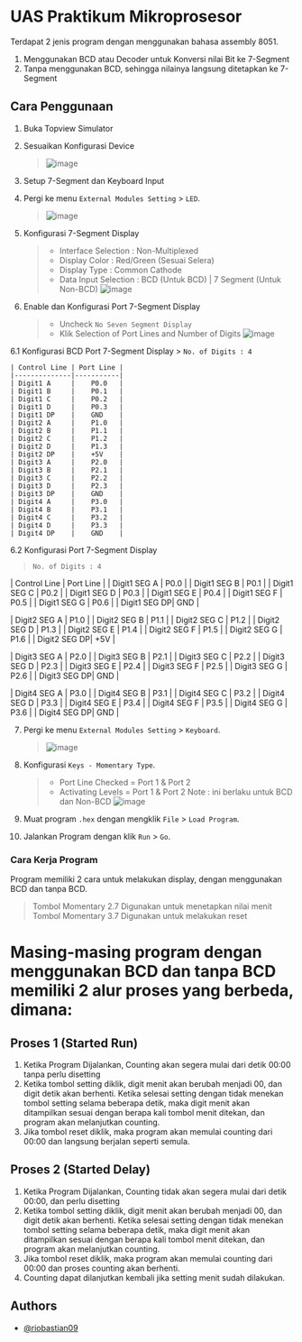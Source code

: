 # UAS Praktikum Mikroprosesor

Terdapat 2 jenis program dengan menggunakan bahasa assembly 8051.
  
1. Menggunakan BCD atau Decoder untuk Konversi nilai Bit ke 7-Segment  
2. Tanpa menggunakan BCD, sehingga nilainya langsung ditetapkan ke 7-Segment
  
## Cara Penggunaan

1. Buka Topview Simulator 

2. Sesuaikan Konfigurasi Device 
   > ![image](https://user-images.githubusercontent.com/39443794/231340692-3e77c78c-972e-4b51-9647-3b6ebe5e716f.png)
  
3. Setup 7-Segment dan Keyboard Input 
  
4. Pergi ke menu `External Modules Setting` > `LED`. 
   > ![image](https://user-images.githubusercontent.com/39443794/231342937-1f1425f0-8fc8-4480-8f41-98a7b38b4d76.png)
  
5.  Konfigurasi 7-Segment Display 
    > - Interface Selection : Non-Multiplexed
    > - Display Color : Red/Green (Sesuai Selera)
    > - Display Type : Common Cathode
    > - Data Input Selection : BCD (Untuk BCD) | 7 Segment (Untuk Non-BCD)
    >   ![image](https://user-images.githubusercontent.com/39443794/231343280-4a3e28dc-29a6-45aa-9168-041b1dbada6b.png)
  
6.  Enable dan Konfigurasi Port 7-Segment Display 
    > - Uncheck `No Seven Segment Display`
    > - Klik Selection of Port Lines and Number of Digits
    >   ![image](https://user-images.githubusercontent.com/39443794/231343582-8240928a-b131-4bed-81b6-5332f41f8dd7.png)
  
6.1 Konfigurasi BCD Port 7-Segment Display 
    > `No. of Digits : 4`

    | Control Line | Port Line |  
    |--------------|-----------|  
    | Digit1 A     |    P0.0   |  
    | Digit1 B     |    P0.1   |  
    | Digit1 C     |    P0.2   |  
    | Digit1 D     |    P0.3   |  
    | Digit1 DP    |    GND    |  
    | Digit2 A     |    P1.0   |  
    | Digit2 B     |    P1.1   |  
    | Digit2 C     |    P1.2   |  
    | Digit2 D     |    P1.3   |  
    | Digit2 DP    |    +5V    |  
    | Digit3 A     |    P2.0   |  
    | Digit3 B     |    P2.1   |  
    | Digit3 C     |    P2.2   |  
    | Digit3 D     |    P2.3   |  
    | Digit3 DP    |    GND    |  
    | Digit4 A     |    P3.0   |  
    | Digit4 B     |    P3.1   |  
    | Digit4 C     |    P3.2   |  
    | Digit4 D     |    P3.3   |  
    | Digit4 DP    |    GND    |  
   
   
6.2 Konfigurasi Port 7-Segment Display
   > `No. of Digits : 4` 
  
   | Control Line | Port Line |
   | Digit1 SEG A |    P0.0   |
   | Digit1 SEG B |    P0.1   |
   | Digit1 SEG C |    P0.2   |
   | Digit1 SEG D |    P0.3   |
   | Digit1 SEG E |    P0.4   |
   | Digit1 SEG F |    P0.5   |
   | Digit1 SEG G |    P0.6   |
   | Digit1 SEG DP|    GND    |
  
   | Digit2 SEG A |    P1.0   |
   | Digit2 SEG B |    P1.1   |
   | Digit2 SEG C |    P1.2   |
   | Digit2 SEG D |    P1.3   |
   | Digit2 SEG E |    P1.4   |
   | Digit2 SEG F |    P1.5   |
   | Digit2 SEG G |    P1.6   |
   | Digit2 SEG DP|    +5V    |
  
   | Digit3 SEG A |    P2.0   |
   | Digit3 SEG B |    P2.1   |
   | Digit3 SEG C |    P2.2   |
   | Digit3 SEG D |    P2.3   |
   | Digit3 SEG E |    P2.4   |
   | Digit3 SEG F |    P2.5   |
   | Digit3 SEG G |    P2.6   |
   | Digit3 SEG DP|    GND    |
  
   | Digit4 SEG A |    P3.0   |
   | Digit4 SEG B |    P3.1   |
   | Digit4 SEG C |    P3.2   |
   | Digit4 SEG D |    P3.3   |
   | Digit4 SEG E |    P3.4   |
   | Digit4 SEG F |    P3.5   |
   | Digit4 SEG G |    P3.6   |
   | Digit4 SEG DP|    GND    |
  
  
7. Pergi ke menu `External Modules Setting` > `Keyboard`.  
   > ![image](https://user-images.githubusercontent.com/39443794/231348975-0703b318-9921-4a5a-b866-34d7bd8838b1.png)
  
8. Konfigurasi `Keys - Momentary Type`.  
   > - Port Line Checked = Port 1 & Port 2
   > - Activating Levels = Port 1 & Port 2
   >   Note : ini berlaku untuk BCD dan Non-BCD
   >   ![image](https://user-images.githubusercontent.com/39443794/231349258-623c272a-71e4-4fa1-b16f-a2fe1dc2d6de.png)
  
9. Muat program `.hex` dengan mengklik `File` > `Load Program`. 
  
10. Jalankan Program dengan klik `Run` > `Go`. 
  
### Cara Kerja Program
   Program memiliki 2 cara untuk melakukan display, dengan menggunakan BCD dan tanpa BCD.
   > Tombol Momentary 2.7 Digunakan untuk menetapkan nilai menit  
   > Tombol Momentary 3.7 Digunakan untuk melakukan reset  

#  Masing-masing program dengan menggunakan BCD dan tanpa BCD memiliki 2 alur proses yang berbeda, dimana:
   ## Proses 1 (Started Run) 
   1. Ketika Program Dijalankan, Counting akan segera mulai dari detik 00:00 tanpa perlu disetting
   2. Ketika tombol setting diklik, digit menit akan berubah menjadi 00, dan digit detik akan berhenti. Ketika selesai setting dengan tidak menekan tombol setting selama beberapa detik, maka digit menit akan ditampilkan sesuai dengan berapa kali tombol menit ditekan, dan program akan melanjutkan counting.
   3. Jika tombol reset diklik, maka program akan memulai counting dari 00:00 dan langsung berjalan seperti semula.

   ## Proses 2 (Started Delay) 
   1. Ketika Program Dijalankan, Counting tidak akan segera mulai dari detik 00:00, dan perlu disetting
   2. Ketika tombol setting diklik, digit menit akan berubah menjadi 00, dan digit detik akan berhenti. Ketika selesai setting dengan tidak menekan tombol setting selama beberapa detik, maka digit menit akan ditampilkan sesuai dengan berapa kali tombol menit ditekan, dan program akan melanjutkan counting.
   3. Jika tombol reset diklik, maka program akan memulai counting dari 00:00 dan proses counting akan berhenti.
   4. Counting dapat dilanjutkan kembali jika setting menit sudah dilakukan.

## Authors

- [@riobastian09](https://github.com/riobastian09/)
